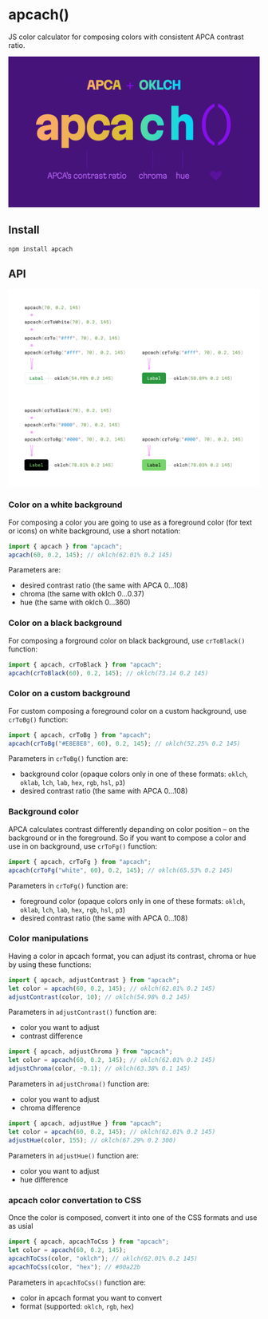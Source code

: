 # apcach()

JS color calculator for composing colors with consistent APCA contrast ratio.

<img src="img/cover.png" alt="apcach = apca + oklch">

## Install

```bash
npm install apcach
```

## API

<img src="img/api-composing.png" alt="composing colors using apcach">

### Color on a white background

For composing a color you are going to use as a foreground color (for text or icons) on white background, use a short notation:

```js
import { apcach } from "apcach";
apcach(60, 0.2, 145); // oklch(62.01% 0.2 145)
```

Parameters are:

- desired contrast ratio (the same with APCA 0...108)
- chroma (the same with oklch 0...0.37)
- hue (the same with oklch 0...360)

### Color on a black background

For composing a forground color on black background, use `crToBlack()` function:

```js
import { apcach, crToBlack } from "apcach";
apcach(crToBlack(60), 0.2, 145); // oklch(73.14 0.2 145)
```

### Color on a custom background

For custom composing a foreground color on a custom hackground, use `crToBg()` function:

```js
import { apcach, crToBg } from "apcach";
apcach(crToBg("#E8E8E8", 60), 0.2, 145); // oklch(52.25% 0.2 145)
```

Parameters in `crToBg()` function are:

- background color (opaque colors only in one of these formats: `oklch`, `oklab`, `lch`, `lab`, `hex`, `rgb`, `hsl`, `p3`)
- desired contrast ratio (the same with APCA 0...108)

### Background color

APCA calculates contrast differently depanding on color position – on the background or in the foreground. So if you want to compose a color and use in on background, use `crToFg()` function:

```js
import { apcach, crToFg } from "apcach";
apcach(crToFg("white", 60), 0.2, 145); // oklch(65.53% 0.2 145)
```

Parameters in `crToFg()` function are:

- foreground color (opaque colors only in one of these formats: `oklch`, `oklab`, `lch`, `lab`, `hex`, `rgb`, `hsl`, `p3`)
- desired contrast ratio (the same with APCA 0...108)

### Color manipulations

Having a color in apcach format, you can adjust its contrast, chroma or hue by using these functions:

```js
import { apcach, adjustContrast } from "apcach";
let color = apcach(60, 0.2, 145); // oklch(62.01% 0.2 145)
adjustContrast(color, 10); // oklch(54.98% 0.2 145)
```

Parameters in `adjustContrast()` function are:

- color you want to adjust
- contrast difference

```js
import { apcach, adjustChroma } from "apcach";
let color = apcach(60, 0.2, 145); // oklch(62.01% 0.2 145)
adjustChroma(color, -0.1); // oklch(63.38% 0.1 145)
```

Parameters in `adjustChroma()` function are:

- color you want to adjust
- chroma difference

```js
import { apcach, adjustHue } from "apcach";
let color = apcach(60, 0.2, 145); // oklch(62.01% 0.2 145)
adjustHue(color, 155); // oklch(67.29% 0.2 300)
```

Parameters in `adjustHue()` function are:

- color you want to adjust
- hue difference

### apcach color convertation to CSS

Once the color is composed, convert it into one of the CSS formats and use as usial

```js
import { apcach, apcachToCss } from "apcach";
let color = apcach(60, 0.2, 145);
apcachToCss(color, "oklch"); // oklch(62.01% 0.2 145)
apcachToCss(color, "hex"); // #00a22b
```

Parameters in `apcachToCss()` function are:

- color in apcach format you want to convert
- format (supported: `oklch`, `rgb`, `hex`)
